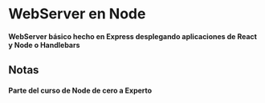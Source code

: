 # WebServer en Node

#### WebServer básico hecho en Express desplegando aplicaciones de React y Node o Handlebars

## Notas

#### Parte del curso de Node de cero a Experto
